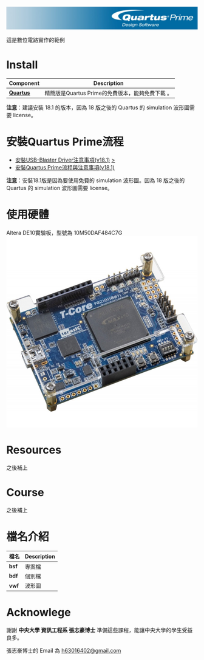 ![Quartus Logo](assets/quartus-Prime-banner.jpg)

這是數位電路實作的範例

# Install
 Component | Description |
| ---- | --- |
| [**Quartus**](https://www.intel.com.tw/content/www/tw/zh/products/details/fpga/development-tools/quartus-prime/resource.html) | 精簡版是Quartus Prime的免費版本，能夠免費下載 。

**注意**：建議安裝 18.1 的版本，因為 18 版之後的 Quartus 的 simulation 波形圖需要 license。

# 安裝Quartus Prime流程
* [安裝USB-Blaster Driver注意事項(v18.1)](https://wp.chih-hao.synology.me/?p=354) [>](assets\installQuartus\installQuartus.md)
* [安裝Quartus Prime流程與注意事項(v18.1)](https://wp.chih-hao.synology.me/?p=350)

**注意**：安裝18.1版是因為要使用免費的 simulation 波形圖。因為 18 版之後的 Quartus 的 simulation 波形圖需要 license。

# 使用硬體
Altera DE10實驗板，型號為 10M50DAF484C7G
![FPGA](assets\terasic-t-core-zestaw-rozwojowy-z-ukladem-fpga-intel-max-10.jpg)


# Resources
之後補上

# Course
之後補上

# 檔名介紹
 檔名 | Description |
| ---- | --- |
| **bsf** | 專案檔 |
| **bdf** | 個別檔 |
| **vwf** | 波形圖 |

# Acknowlege
謝謝 **中央大學 資訊工程系 張志豪博士** 準備這些課程，能讓中央大學的學生受益良多。

張志豪博士的 Email 為 h63016402@gmail.com
